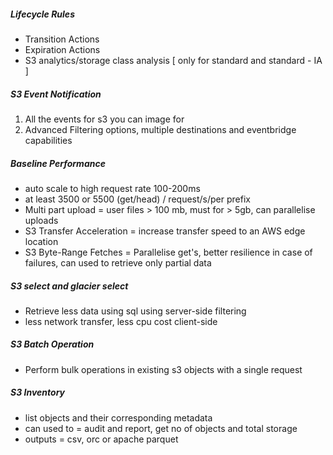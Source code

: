 ##### Lifecycle Rules
- Transition Actions
- Expiration Actions
- S3 analytics/storage class analysis [ only for standard and standard - IA ]
##### S3 Event Notification
1. All the events for s3 you can image for 
2. Advanced Filtering options, multiple destinations and eventbridge capabilities
##### Baseline Performance
- auto scale to high request rate 100-200ms
- at least 3500 or 5500 (get/head) / request/s/per prefix
- Multi part upload = user files > 100 mb, must for > 5gb, can parallelise uploads
- S3 Transfer Acceleration = increase transfer speed to an AWS edge location
- S3 Byte-Range Fetches = Parallelise get's, better resilience in case of failures, can used to retrieve only partial data
##### S3 select and glacier select
- Retrieve less data using sql using server-side filtering
- less network transfer, less cpu cost client-side
##### S3 Batch Operation
- Perform bulk operations in existing s3 objects with a single request
##### S3 Inventory
- list objects and their corresponding metadata
- can used to = audit and report, get no of objects and total storage
- outputs = csv, orc or apache parquet